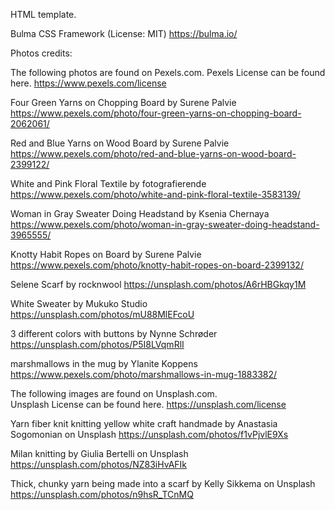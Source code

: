
HTML template. 


Bulma CSS Framework (License: MIT)
https://bulma.io/


Photos credits:

The following photos are found on Pexels.com. 
Pexels License can be found here. https://www.pexels.com/license

Four Green Yarns on Chopping Board by Surene Palvie
https://www.pexels.com/photo/four-green-yarns-on-chopping-board-2062061/

Red and Blue Yarns on Wood Board by Surene Palvie
https://www.pexels.com/photo/red-and-blue-yarns-on-wood-board-2399122/

White and Pink Floral Textile by fotografierende
https://www.pexels.com/photo/white-and-pink-floral-textile-3583139/

Woman in Gray Sweater Doing Headstand by Ksenia Chernaya
https://www.pexels.com/photo/woman-in-gray-sweater-doing-headstand-3965555/

Knotty Habit Ropes on Board by Surene Palvie
https://www.pexels.com/photo/knotty-habit-ropes-on-board-2399132/

Selene Scarf by rocknwool
https://unsplash.com/photos/A6rHBGkqy1M

White Sweater by Mukuko Studio
https://unsplash.com/photos/mU88MlEFcoU

3 different colors with buttons by Nynne Schrøder
https://unsplash.com/photos/P5I8LVqmRlI

marshmallows in the mug by Ylanite Koppens
https://www.pexels.com/photo/marshmallows-in-mug-1883382/



The following images are found on Unsplash.com.  
Unsplash License can be found here. https://unsplash.com/license

Yarn fiber knit knitting yellow white craft handmade by Anastasia Sogomonian on Unsplash
https://unsplash.com/photos/f1vPjvlE9Xs

Milan knitting by Giulia Bertelli on Unsplash
https://unsplash.com/photos/NZ83iHvAFIk

Thick, chunky yarn being made into a scarf by Kelly Sikkema on Unsplash
https://unsplash.com/photos/n9hsR_TCnMQ





